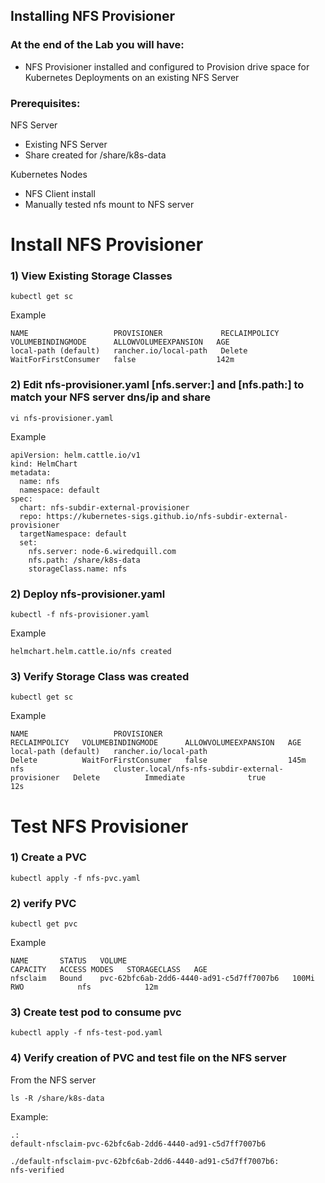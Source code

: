 ## Installing NFS Provisioner 

### At the end of the Lab you will have:
* NFS Provisioner installed and configured to Provision drive space for Kubernetes Deployments on an existing NFS Server

### Prerequisites:

NFS Server
  * Existing NFS Server
  * Share created for /share/k8s-data 

Kubernetes Nodes
  * NFS Client install
  * Manually tested nfs mount to NFS server


# Install NFS Provisioner


### 1) View Existing Storage Classes
```
kubectl get sc
```
Example
```
NAME                   PROVISIONER             RECLAIMPOLICY   VOLUMEBINDINGMODE      ALLOWVOLUMEEXPANSION   AGE
local-path (default)   rancher.io/local-path   Delete          WaitForFirstConsumer   false                  142m
```

### 2) Edit nfs-provisioner.yaml [nfs.server:] and [nfs.path:] to match your NFS server dns/ip and share
```
vi nfs-provisioner.yaml
```
Example
```
apiVersion: helm.cattle.io/v1
kind: HelmChart
metadata:
  name: nfs
  namespace: default
spec:
  chart: nfs-subdir-external-provisioner
  repo: https://kubernetes-sigs.github.io/nfs-subdir-external-provisioner
  targetNamespace: default
  set:
    nfs.server: node-6.wiredquill.com
    nfs.path: /share/k8s-data
    storageClass.name: nfs
```

### 2) Deploy nfs-provisioner.yaml
```
kubectl -f nfs-provisioner.yaml

```
Example
```
helmchart.helm.cattle.io/nfs created
```
### 3) Verify Storage Class was created
```
kubectl get sc
```
Example
```
NAME                   PROVISIONER                                         RECLAIMPOLICY   VOLUMEBINDINGMODE      ALLOWVOLUMEEXPANSION   AGE
local-path (default)   rancher.io/local-path                               Delete          WaitForFirstConsumer   false                  145m
nfs                    cluster.local/nfs-nfs-subdir-external-provisioner   Delete          Immediate              true                   12s
```

# Test NFS Provisioner

### 1) Create a PVC
```
kubectl apply -f nfs-pvc.yaml
```
### 2) verify PVC

```
kubectl get pvc
```
Example
```
NAME       STATUS   VOLUME                                     CAPACITY   ACCESS MODES   STORAGECLASS   AGE
nfsclaim   Bound    pvc-62bfc6ab-2dd6-4440-ad91-c5d7ff7007b6   100Mi      RWO            nfs            12m
```

### 3) Create test pod to consume pvc
```
kubectl apply -f nfs-test-pod.yaml
```

### 4) Verify creation of PVC and test file on the NFS server

From the NFS server
```
ls -R /share/k8s-data
```

Example:
```
.:
default-nfsclaim-pvc-62bfc6ab-2dd6-4440-ad91-c5d7ff7007b6

./default-nfsclaim-pvc-62bfc6ab-2dd6-4440-ad91-c5d7ff7007b6:
nfs-verified
```
